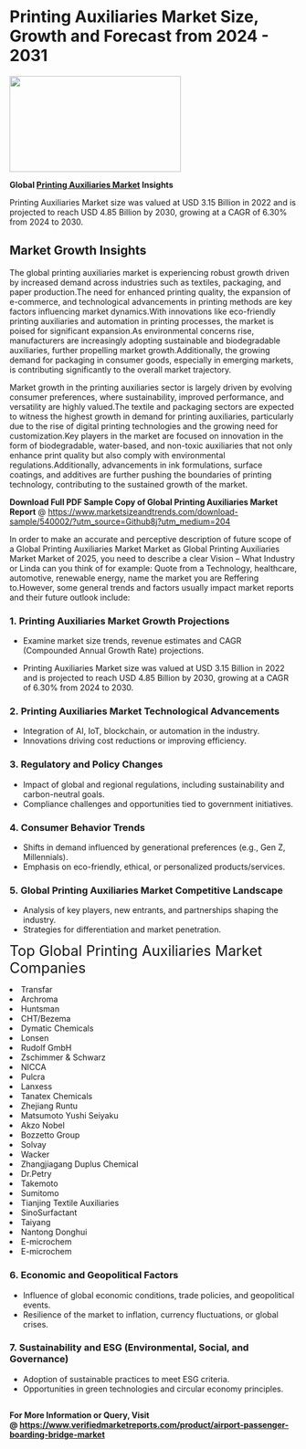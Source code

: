 <H1>Printing Auxiliaries Market Size, Growth and Forecast from 2024 - 2031</H1><img class="aligncenter size-medium wp-image-584254" src="https://thirdeyenews.in/wp-content/uploads/2024/09/Global-Market-Research-300x168.jpeg" alt="" width="300" height="168" /><p><strong>Global&nbsp;<a href="https://www.marketsizeandtrends.com/download-sample/540002/?utm_source=Github8j?utm_medium=204">Printing Auxiliaries Market</a> Insights</strong></p><p>Printing Auxiliaries Market size was valued at USD 3.15 Billion in 2022 and is projected to reach USD 4.85 Billion by 2030, growing at a CAGR of 6.30% from 2024 to 2030.</p><p><h2>Market Growth Insights</h2> <p>The global printing auxiliaries market is experiencing robust growth driven by increased demand across industries such as textiles, packaging, and paper production.The need for enhanced printing quality, the expansion of e-commerce, and technological advancements in printing methods are key factors influencing market dynamics.With innovations like eco-friendly printing auxiliaries and automation in printing processes, the market is poised for significant expansion.As environmental concerns rise, manufacturers are increasingly adopting sustainable and biodegradable auxiliaries, further propelling market growth.Additionally, the growing demand for packaging in consumer goods, especially in emerging markets, is contributing significantly to the overall market trajectory.</p> <p>Market growth in the printing auxiliaries sector is largely driven by evolving consumer preferences, where sustainability, improved performance, and versatility are highly valued.The textile and packaging sectors are expected to witness the highest growth in demand for printing auxiliaries, particularly due to the rise of digital printing technologies and the growing need for customization.Key players in the market are focused on innovation in the form of biodegradable, water-based, and non-toxic auxiliaries that not only enhance print quality but also comply with environmental regulations.Additionally, advancements in ink formulations, surface coatings, and additives are further pushing the boundaries of printing technology, contributing to the sustained growth of the market.<p><span class=""><strong>Download Full PDF Sample Copy of Global Printing Auxiliaries Market Report</strong> @ <a href="https://www.marketsizeandtrends.com/download-sample/540002/?utm_source=Github8j?utm_medium=204" target="_blank">https://www.marketsizeandtrends.com/download-sample/540002/?utm_source=Github8j?utm_medium=204</a></span></p><p>In order to make an accurate and perceptive description of future scope of a Global&nbsp;Printing Auxiliaries Market Market as Global&nbsp;Printing Auxiliaries Market Market of 2025, you need to describe a clear Vision &ndash; What Industry or Linda can you think of for example: Quote from a Technology, healthcare, automotive, renewable energy, name the market you are Reffering to.However, some general trends and factors usually impact market reports and their future outlook include:</p><h3>1.&nbsp;<strong>Printing Auxiliaries Market Growth Projections</strong></h3><ul><li>Examine market size trends, revenue estimates and CAGR (Compounded Annual Growth Rate) projections.</li><li><p>Printing Auxiliaries Market size was valued at USD 3.15 Billion in 2022 and is projected to reach USD 4.85 Billion by 2030, growing at a CAGR of 6.30% from 2024 to 2030.</p></li></ul><h3>2.&nbsp;<strong>Printing Auxiliaries Market Technological Advancements</strong></h3><ul><li>Integration of AI, IoT, blockchain, or automation in the industry.</li><li>Innovations driving cost reductions or improving efficiency.</li></ul><h3>3.&nbsp;<strong>Regulatory and Policy Changes</strong></h3><ul><li>Impact of global and regional regulations, including sustainability and carbon-neutral goals.</li><li>Compliance challenges and opportunities tied to government initiatives.</li></ul><h3>4.&nbsp;<strong>Consumer Behavior Trends</strong></h3><ul><li>Shifts in demand influenced by generational preferences (e.g., Gen Z, Millennials).</li><li>Emphasis on eco-friendly, ethical, or personalized products/services.</li></ul><h3>5.&nbsp;<strong>Global Printing Auxiliaries Market Competitive Landscape</strong></h3><ul><li>Analysis of key players, new entrants, and partnerships shaping the industry.</li><li>Strategies for differentiation and market penetration.</li></ul><p data-pm-slice="1 1 []"><span style="color: inherit; font-family: inherit; font-size: 25px;">Top Global Printing Auxiliaries Market Companies</span></p><div class="" data-test-id=""><p><li>Transfar</li><li> Archroma</li><li> Huntsman</li><li> CHT/Bezema</li><li> Dymatic Chemicals</li><li> Lonsen</li><li> Rudolf GmbH</li><li> Zschimmer & Schwarz</li><li> NICCA</li><li> Pulcra</li><li> Lanxess</li><li> Tanatex Chemicals</li><li> Zhejiang Runtu</li><li> Matsumoto Yushi Seiyaku</li><li> Akzo Nobel</li><li> Bozzetto Group</li><li> Solvay</li><li> Wacker</li><li> Zhangjiagang Duplus Chemical</li><li> Dr.Petry</li><li> Takemoto</li><li> Sumitomo</li><li> Tianjing Textile Auxiliaries</li><li> SinoSurfactant</li><li> Taiyang</li><li> Nantong Donghui</li><li> E-microchem</li><li> E-microchem</li></p></div><h3>6.&nbsp;<strong>Economic and Geopolitical Factors</strong></h3><ul><li>Influence of global economic conditions, trade policies, and geopolitical events.</li><li>Resilience of the market to inflation, currency fluctuations, or global crises.</li></ul><h3>7.&nbsp;<strong>Sustainability and ESG (Environmental, Social, and Governance)</strong></h3><ul><li>Adoption of sustainable practices to meet ESG criteria.</li><li>Opportunities in green technologies and circular economy principles.</li></ul><h2><strong style="font-size: 14px;">For More Information or Query, Visit @&nbsp;</strong><a style="background-color: #ffffff; font-size: 14px;" href="https://www.marketsizeandtrends.com/report/printing-auxiliaries-market/" target="_blank">https://www.verifiedmarketreports.com/product/airport-passenger-boarding-bridge-market</a></h2>